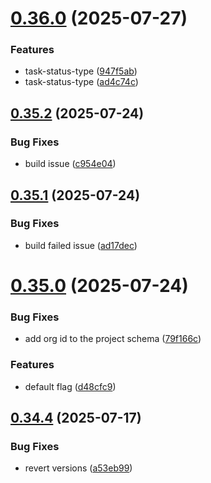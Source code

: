 # [0.36.0](https://github.com/incmixlabs/utils/compare/v0.35.2...v0.36.0) (2025-07-27)


### Features

* task-status-type ([947f5ab](https://github.com/incmixlabs/utils/commit/947f5ab28dc47f6747ebcb3516fa3d037d696a66))
* task-status-type ([ad4c74c](https://github.com/incmixlabs/utils/commit/ad4c74ce8964036e91bb87ccf61895db55ca0ff5))



## [0.35.2](https://github.com/incmixlabs/utils/compare/v0.35.1...v0.35.2) (2025-07-24)


### Bug Fixes

* build issue ([c954e04](https://github.com/incmixlabs/utils/commit/c954e047e99a90603397d17bd53d0efe0861eb1c))



## [0.35.1](https://github.com/incmixlabs/utils/compare/v0.35.0...v0.35.1) (2025-07-24)


### Bug Fixes

* build failed issue ([ad17dec](https://github.com/incmixlabs/utils/commit/ad17decd02eabf2a067d3973b2df0d11bad16284))



# [0.35.0](https://github.com/incmixlabs/utils/compare/v0.34.4...v0.35.0) (2025-07-24)


### Bug Fixes

* add org id to the project schema ([79f166c](https://github.com/incmixlabs/utils/commit/79f166c471a86563b16c14327aebc2b37c5abd45))


### Features

* default flag ([d48cfc9](https://github.com/incmixlabs/utils/commit/d48cfc9101bcc6c5a9408ca1aaf817482546acf8))



## [0.34.4](https://github.com/incmixlabs/utils/compare/v0.34.3...v0.34.4) (2025-07-17)


### Bug Fixes

* revert versions ([a53eb99](https://github.com/incmixlabs/utils/commit/a53eb999c97b3dab16fe1c6a211e3de726dd5e16))




